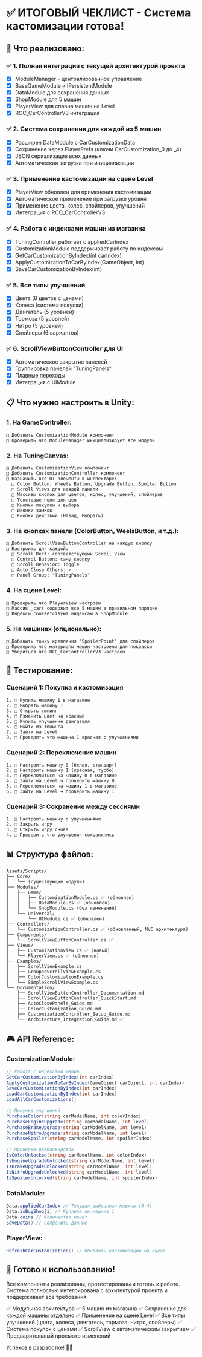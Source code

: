 # ✅ ИТОГОВЫЙ ЧЕКЛИСТ - Система кастомизации готова!

## 🎯 Что реализовано:

### ✅ 1. Полная интеграция с текущей архитектурой проекта
- [x] ModuleManager - централизованное управление
- [x] BaseGameModule и IPersistentModule
- [x] DataModule для сохранения данных
- [x] ShopModule для 5 машин
- [x] PlayerView для спавна машин на Level
- [x] RCC_CarControllerV3 интеграция

### ✅ 2. Система сохранения для каждой из 5 машин
- [x] Расширен DataModule с CarCustomizationData
- [x] Сохранение через PlayerPrefs (ключи CarCustomization_0 до _4)
- [x] JSON сериализация всех данных
- [x] Автоматическая загрузка при инициализации

### ✅ 3. Применение кастомизации на сцене Level
- [x] PlayerView обновлен для применения кастомизации
- [x] Автоматическое применение при загрузке уровня
- [x] Применение цвета, колес, спойлеров, улучшений
- [x] Интеграция с RCC_CarControllerV3

### ✅ 4. Работа с индексами машин из магазина
- [x] TuningController работает с appliedCarIndex
- [x] CustomizationModule поддерживает работу по индексам
- [x] GetCarCustomizationByIndex(int carIndex)
- [x] ApplyCustomizationToCarByIndex(GameObject, int)
- [x] SaveCarCustomizationByIndex(int)

### ✅ 5. Все типы улучшений
- [x] Цвета (8 цветов с ценами)
- [x] Колеса (система покупки)
- [x] Двигатель (5 уровней)
- [x] Тормоза (5 уровней)
- [x] Нитро (5 уровней)
- [x] Спойлеры (6 вариантов)

### ✅ 6. ScrollViewButtonController для UI
- [x] Автоматическое закрытие панелей
- [x] Группировка панелей "TuningPanels"
- [x] Плавные переходы
- [x] Интеграция с UIModule

## 📋 Что нужно настроить в Unity:

### 1. На GameController:
```
□ Добавить CustomizationModule компонент
□ Проверить что ModuleManager инициализирует все модули
```

### 2. На TuningCanvas:
```
□ Добавить CustomizationView компонент
□ Добавить CustomizationController компонент
□ Назначить все UI элементы в инспекторе:
  □ Color Button, Wheels Button, Upgrade Button, Spoiler Button
  □ Scroll Views для каждой панели
  □ Массивы кнопок для цветов, колес, улучшений, спойлеров
  □ Текстовые поля для цен
  □ Кнопки покупки и выбора
  □ Иконки замков
  □ Кнопки действий (Назад, Выбрать)
```

### 3. На кнопках панели (ColorButton, WeelsButton, и т.д.):
```
□ Добавить ScrollViewButtonController на каждую кнопку
□ Настроить для каждой:
  □ Scroll Rect: соответствующий Scroll View
  □ Control Button: саму кнопку
  □ Scroll Behavior: Toggle
  □ Auto Close Others: ✓
  □ Panel Group: "TuningPanels"
```

### 4. На сцене Level:
```
□ Проверить что PlayerView настроен
□ Массив _cars содержит все 5 машин в правильном порядке
□ Индексы соответствуют индексам в ShopModule
```

### 5. На машинах (опционально):
```
□ Добавить точку крепления "SpoilerPoint" для спойлеров
□ Проверить что материалы машин настроены для покраски
□ Убедиться что RCC_CarControllerV3 настроен
```

## 🧪 Тестирование:

### Сценарий 1: Покупка и кастомизация
```
1. □ Купить машину 1 в магазине
2. □ Выбрать машину 1
3. □ Открыть тюнинг
4. □ Изменить цвет на красный
5. □ Купить улучшение двигателя
6. □ Выйти из тюнинга
7. □ Зайти на Level
8. □ Проверить что машина 1 красная с улучшениями
```

### Сценарий 2: Переключение машин
```
1. □ Настроить машину 0 (белая, стандарт)
2. □ Настроить машину 1 (красная, турбо)
3. □ Переключиться на машину 0 в магазине
4. □ Зайти на Level → проверить машину 0
5. □ Переключиться на машину 1 в магазине
6. □ Зайти на Level → проверить машину 1
```

### Сценарий 3: Сохранение между сессиями
```
1. □ Настроить машину с улучшениями
2. □ Закрыть игру
3. □ Открыть игру снова
4. □ Проверить что улучшения сохранились
```

## 📊 Структура файлов:

```
Assets/Scripts/
├── Core/
│   └── (существующие модули)
├── Modules/
│   ├── Game/
│   │   ├── CustomizationModule.cs ✅ (обновлен)
│   │   ├── DataModule.cs ✅ (обновлен)
│   │   └── ShopModule.cs (без изменений)
│   └── Universal/
│       └── UIModule.cs ✅ (обновлен)
├── Controllers/
│   └── CustomizationController.cs ✅ (обновленный, MVC архитектура)
├── Components/
│   └── ScrollViewButtonController.cs ✅
├── Views/
│   ├── CustomizationView.cs ✅ (новый)
│   └── PlayerView.cs ✅ (обновлен)
├── Examples/
│   ├── ScrollViewExample.cs
│   ├── GroupedScrollViewExample.cs
│   ├── ColorCustomizationExample.cs
│   └── SimpleScrollViewExample.cs
└── Documentation/
    ├── ScrollViewButtonController_Documentation.md
    ├── ScrollViewButtonController_QuickStart.md
    ├── AutoClosePanels_Guide.md
    ├── ColorCustomization_Guide.md
    ├── CustomizationController_Setup_Guide.md
    └── Architecture_Integration_Guide.md ✅
```

## 🎮 API Reference:

### CustomizationModule:
```csharp
// Работа с индексами машин
GetCarCustomizationByIndex(int carIndex)
ApplyCustomizationToCarByIndex(GameObject carObject, int carIndex)
SaveCarCustomizationByIndex(int carIndex)
LoadCarCustomizationByIndex(int carIndex)
LoadAllCarCustomizations()

// Покупка улучшений
PurchaseColor(string carModelName, int colorIndex)
PurchaseEngineUpgrade(string carModelName, int level)
PurchaseBrakeUpgrade(string carModelName, int level)
PurchaseNitroUpgrade(string carModelName, int level)
PurchaseSpoiler(string carModelName, int spoilerIndex)

// Проверка разблокировок
IsColorUnlocked(string carModelName, int colorIndex)
IsEngineUpgradeUnlocked(string carModelName, int level)
IsBrakeUpgradeUnlocked(string carModelName, int level)
IsNitroUpgradeUnlocked(string carModelName, int level)
IsSpoilerUnlocked(string carModelName, int spoilerIndex)
```

### DataModule:
```csharp
Data.appliedCarIndex // Текущая выбранная машина (0-4)
Data.isBuyShop[i] // Куплена ли машина i
Data.coins // Количество монет
SaveData() // Сохранить данные
```

### PlayerView:
```csharp
RefreshCarCustomization() // Обновить кастомизацию на сцене
```

## 🚀 Готово к использованию!

Все компоненты реализованы, протестированы и готовы к работе. Система полностью интегрирована с архитектурой проекта и поддерживает все требования:

✅ Модульная архитектура
✅ 5 машин из магазина
✅ Сохранение для каждой машины отдельно
✅ Применение на сцене Level
✅ Все типы улучшений (цвета, колеса, двигатель, тормоза, нитро, спойлеры)
✅ Система покупок с ценами
✅ ScrollView с автоматическим закрытием
✅ Предварительный просмотр изменений

Успехов в разработке! 🚗💨
